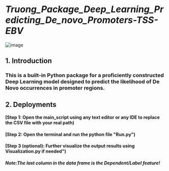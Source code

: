 # *Truong_Package_Deep_Learning_Predicting_De_novo_Promoters-TSS-EBV*

![image](https://github.com/truong128/Truong_Package_Deep_Learning_Predicting_De_novo_Promoters-TSS-EBV/blob/main/De_novo_Promoter.png)

## **1. Introduction**

### This is a built-in Python package for a proficiently constructed Deep Learning model designed to predict the likelihood of De Novo occurrences in promoter regions.

## **2. Deployments**

#### [Step 1: Open the main_script using any text editor or any IDE to replace the CSV file with your real path)

#### [Step 2: Open the terminal and run the python file "Run.py")

#### [Step 3 (optional): Further visualize the output results using Visualization.py if needed")

##### Note:*The last column in the data frame is the Dependent/Label feature!*
